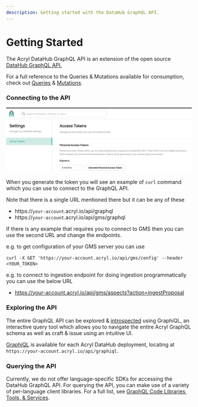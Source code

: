 ```yaml
---
description: Getting started with the DataHub GraphQL API.
---
```


# Getting Started

The Acryl DataHub GraphQL API is an extension of the open source [DataHub GraphQL API.](docs/api/graphql/overview.md)

For a full reference to the Queries & Mutations available for consumption, check out [Queries](graphql/queries.md) & [Mutations](graphql/mutations.md).&#x20;

### Connecting to the API

![](../../imgs/saas/image-(3).png)

When you generate the token you will see an example of `curl` command which you can use to connect to the GraphQL API.

Note that there is a single URL mentioned there but it can be any of these

- https://`your-account`.acryl.io/api/graphql
- https://`your-account`.acryl.io/api/gms/graphql

If there is any example that requires you to connect to GMS then you can use the second URL and change the endpoints.&#x20;

e.g. to get configuration of your GMS server you can use

```
curl -X GET 'https://your-account.acryl.io/api/gms/config' --header <YOUR_TOKEN>
```

e.g. to connect to ingestion endpoint for doing ingestion programmatically you can use the below URL

- https://your-account.acryl.io/api/gms/aspects?action=ingestProposal

### Exploring the API

The entire GraphQL API can be explored & [introspected](https://graphql.org/learn/introspection/) using GraphiQL, an interactive query tool which allows you to navigate the entire Acryl GraphQL schema as well as craft & issue using an intuitive UI.

[GraphiQL](https://www.gatsbyjs.com/docs/how-to/querying-data/running-queries-with-graphiql/) is available for each Acryl DataHub deployment, locating at `https://your-account.acryl.io/api/graphiql`.&#x20;

### Querying the API

Currently, we do not offer language-specific SDKs for accessing the DataHub GraphQL API. For querying the API, you can make use of a variety of per-language client libraries. For a full list, see [GraphQL Code Libraries, Tools, & Services](https://graphql.org/code/).&#x20;
